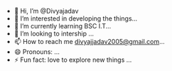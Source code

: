 - 👋 Hi, I’m @Divyajadav
- 👀 I’m interested in developing the things...
- 🌱 I’m currently learning  BSC I.T...
- 💞️ I’m looking to intership ...
- 📫 How to reach me  divyajjadav2005@gmail.com...
- 😄 Pronouns: ...
- ⚡ Fun fact: love to explore new things ...

<!---
Divyajadav/Divyajadav is a ✨ special ✨ repository because its `README.md` (this file) appears on your GitHub profile.
You can click the Preview link to take a look at your changes.
--->
